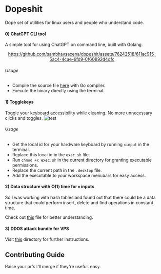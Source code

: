 # Dopeshit

Dope set of utilities for linux users and people who understand code.

#### 0) ChatGPT CLI tool

A simple tool for using ChatGPT on command line, built with Golang.

<div align="center">

https://github.com/sambhavsaxena/dopeshit/assets/76242518/611ac915-5ac4-4cae-9fd9-0f60892d4dfc

</div>

###### Usage

- Compile the source file [here](https://github.com/sambhavsaxena/dopeshit/blob/main/gpt-cli-toolkit/main.go) with Go compiler.
- Execute the binary directly using the terminal.

#### 1) Togglekeys

Toggle your keyboard accessibility while cleaning. No more unnecessary clicks and toggles.
![test](https://raw.githubusercontent.com/sambhavsaxena/xopexhit/main/resources/test.gif)

###### Usage

- Get the local id for your hardware keyboard by running `xinput` in the terminal.
- Replace this local id in the `exec.sh` file.
- Run `chmod +x exec.sh` in the current directory for granting executable permissions.
- Replace the current path in the `.desktop` file.
- Add the executable to your workspace menubars for easy access.

#### 2) Data structure with O(1) time for `n` inputs

So I was working with hash tables and found out that there could be a data structure that could perform insert, delete and find operations in constant time.

Check out [this](code/constantxd.cpp) file for better understanding.

#### 3) DDOS attack bundle for VPS

Visit [this](https://github.com/sambhavsaxena/dopeshit/tree/main/dos-bundle) directory for further instructions.

## Contributing Guide

Raise your pr's I'll merge if they're useful. easy.
